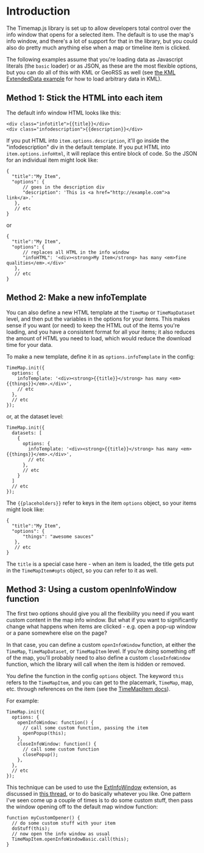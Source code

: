 # Introduction #

The Timemap.js library is set up to allow developers total control over the info window that opens for a selected item. The default is to use the map's info window, and there's a lot of support for that in the library, but you could also do pretty much anything else when a map or timeline item is clicked.

The following examples assume that you're loading data as Javascript literals (the `basic` loader) or as JSON, as these are the most flexible options, but you can do all of this with KML or GeoRSS as well (see [the KML ExtendedData example](http://timemap.googlecode.com/svn/tags/2.0/examples/kml_extendeddata.html) for how to load arbitrary data in KML).

## Method 1: Stick the HTML into each item ##

The default info window HTML looks like this:

```
<div class="infotitle">{{title}}</div>
<div class="infodescription">{{description}}</div>
```

If you put HTML into `item.options.description`, it'll go inside the "infodescription" div in the default template. If you put HTML into `item.options.infoHtml`, it will replace this entire block of code. So the JSON for an individual item might look like:

```
{
  "title":"My Item",
  "options": {
      // goes in the description div
      "description": 'This is <a href="http://example.com">a link</a>.'
   },
   // etc
}
```

or

```
{
  "title":"My Item",
  "options": {
      // replaces all HTML in the info window
      "infoHTML": '<div><strong>My Item</strong> has many <em>fine qualities</em>.</div>'
   },
   // etc
}
```

## Method 2: Make a new infoTemplate ##

You can also define a new HTML template at the `TimeMap` or `TimeMapDataset` level, and then put the variables in the options for your items. This makes sense if you want (or need) to keep the HTML out of the items you're loading, and you have a consistent format for all your items; it also reduces the amount of HTML you need to load, which would reduce the download time for your data.

To make a new template, define it in as `options.infoTemplate` in the config:

```
TimeMap.init({
  options: {
    infoTemplate: '<div><strong>{{title}}</strong> has many <em>{{things}}</em>.</div>',
    // etc
  },
  // etc
});
```

or, at the dataset level:

```
TimeMap.init({
  datasets: [
    {
      options: {
        infoTemplate: '<div><strong>{{title}}</strong> has many <em>{{things}}</em>.</div>',
        // etc
      },
      // etc
    }
  ]
  // etc
});
```

The `{{placeholders}}` refer to keys in the item `options` object, so your items might look like:

```
{
  "title":"My Item",
  "options": {
      "things": "awesome sauces"
   },
   // etc
}
```

The `title` is a special case here - when an item is loaded, the title gets put in the `TimeMapItem#opts` object, so you can refer to it as well.

## Method 3: Using a custom openInfoWindow function ##

The first two options should give you all the flexibility you need if you want custom content in the map info window. But what if you want to significantly change what happens when items are clicked - e.g. open a pop-up window or a pane somewhere else on the page?

In that case, you can define a custom `openInfoWindow` function, at either the `TimeMap`, `TimeMapDataset`, or `TimeMapItem` level. If you're doing something off of the map, you'll probably need to also define a custom `closeInfoWindow` function, which the library will call when the item is hidden or removed.

You define the function in the config `options` object. The keyword `this` refers to the `TimeMapItem`, and you can get to the placemark, `TimeMap`, map, etc. through references on the item (see the [TimeMapItem docs](http://timemap.googlecode.com/svn/tags/2.0/docs/symbols/TimeMapItem.html)).

For example:

```
TimeMap.init({
  options: {
    openInfoWindow: function() {
      // call some custom function, passing the item
      openPopup(this);
    },
    closeInfoWindow: function() {
      // call some custom function
      closePopup();
    },
  },
  // etc
});
```

This technique can be used to use the [ExtInfoWindow](http://gmaps-utility-library-dev.googlecode.com/svn/trunk/extinfowindow/docs/examples.html) extension, as discussed in [this thread](http://groups.google.com/group/timemap-development/browse_thread/thread/de3fd94af4f4bf61/), or to do basically whatever you like. One pattern I've seen come up a couple of times is to do some custom stuff, then pass the window opening off to the default map window function:

```
function myCustomOpener() {
  // do some custom stuff with your item
  doStuff(this);
  // now open the info window as usual
  TimeMapItem.openInfoWindowBasic.call(this);
}
```